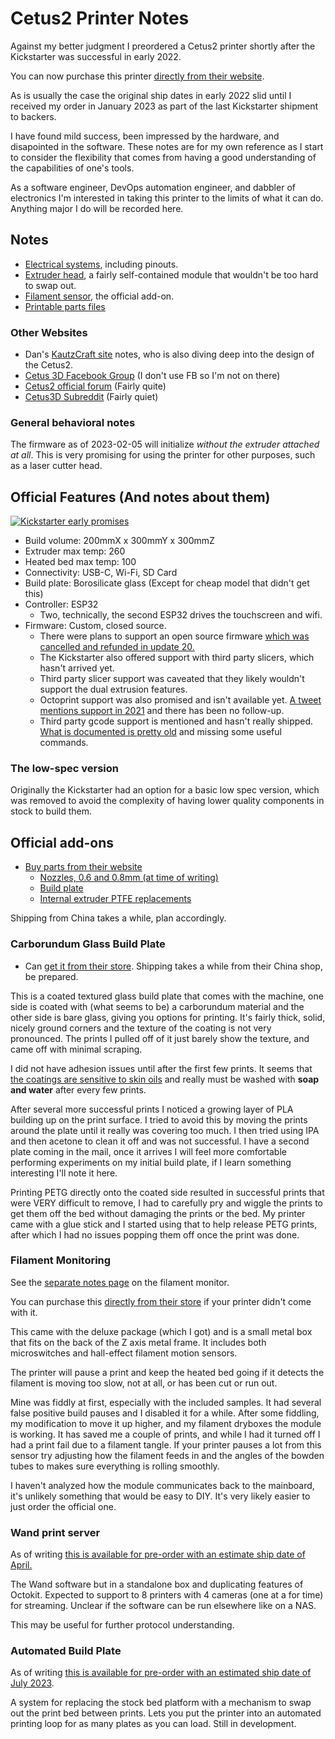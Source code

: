 # Cetus2 Printer Notes

Against my better judgment I preordered a Cetus2 printer shortly after the Kickstarter was successful in early 2022.

You can now purchase this printer [directly from their website](https://www.cetus3d.com/product/cetus2-3d-printer/).

As is usually the case the original ship dates in early 2022 slid until I received my order in January 2023 as part of the last Kickstarter shipment to backers. 

I have found mild success, been impressed by the hardware, and disapointed in the software. These notes are for my own reference as I start to consider the flexibility that comes from having a good understanding of the capabilities of one's tools. 

As a software engineer, DevOps automation engineer, and dabbler of electronics I'm interested in taking this printer to the limits of what it can do. Anything major I do will be recorded here. 

## Notes

* [Electrical systems](electrical.md), including pinouts. 
* [Extruder head](extruder_v2.md), a fairly self-contained module that wouldn't be too hard to swap out. 
* [Filament sensor](filament_sensor.md), the official add-on.
* [Printable parts files](parts_files)

### Other Websites

* Dan's [KautzCraft site](https://dimensionalprint.kautzcraft.studio/fdm-fused-deposition-modeling/cetus2) notes, who is also diving deep into the design of the Cetus2.
* [Cetus 3D Facebook Group](https://www.facebook.com/groups/1969652873204562) (I don't use FB so I'm not on there)
* [Cetus2 official forum](https://forum.tiertime.com/c/cetus3d/cetus2/30) (Fairly quite)
* [Cetus3D Subreddit](https://old.reddit.com/r/cetus3d/) (Fairly quiet)

### General behavioral notes

The firmware as of 2023-02-05 will initialize _without the extruder attached at all_. This is very promising for using the printer for other purposes, such as a laser cutter head.

## Official Features (And notes about them)

[![Kickstarter early promises](https://ksr-ugc.imgix.net/assets/035/910/268/c8e781036ce6dd80b34adf8b49d6e5ee_original.jpg?ixlib=rb-4.0.2&w=680&fit=max&v=1640232035&gif-q=50&q=92&s=caa7e1f60c07ba8bdf477837b43ad1a9)](https://www.kickstarter.com/projects/cetus/cetus2-3d-printing-with-material-and-color-mixing-innovation)

* Build volume: 200mmX x 300mmY x 300mmZ
* Extruder max temp: 260
* Heated bed max temp: 100
* Connectivity: USB-C, Wi-Fi, SD Card
* Build plate: Borosilicate glass (Except for cheap model that didn't get this)
* Controller: ESP32
    * Two, technically, the second ESP32 drives the touchscreen and wifi.
* Firmware: Custom, closed source.
    * There were plans to support an open source firmware [which was cancelled and refunded in update 20.](https://www.kickstarter.com/projects/cetus/cetus2-3d-printing-with-material-and-color-mixing-innovation)
    * The Kickstarter also offered support with third party slicers, which hasn't arrived yet. 
    * Third party slicer support was caveated that they likely wouldn't support the dual extrusion features. 
    * Octoprint support was also promised and isn't available yet. [A tweet mentions support in 2021](https://twitter.com/TiertimeCorp/status/1435913995987292168) and there has been no follow-up.
    * Third party gcode support is mentioned and hasn't really shipped. [What is documented is pretty old](https://support.tiertime.com/hc/en-us/articles/360001465934-Printing-with-Gcodes) and missing some useful commands. 

### The low-spec version

Originally the Kickstarter had an option for a basic low spec version, which was removed to avoid the complexity of having lower quality components in stock to build them.

## Official add-ons

* [Buy parts from their website](https://www.cetus3d.com/all-products/)
  * [Nozzles, 0.6 and 0.8mm (at time of writing)](https://www.cetus3d.com/product/otfs-brass-nozzle/)
  * [Build plate](https://www.cetus3d.com/product/cetus2-carborundum-glass-build-plate/)
  * [Internal extruder PTFE replacements](https://www.cetus3d.com/product/cetus2-extruder-ptfe-tubepack-of-6/)
  
Shipping from China takes a while, plan accordingly.
  
### Carborundum Glass Build Plate

* Can [get it from their store](https://www.cetus3d.com/product/cetus2-carborundum-glass-build-plate/). Shipping takes a while from their China shop, be prepared.

This is a coated textured glass build plate that comes with the machine, one side is coated with (what seems to be) a carborundum material and the other side is bare glass, giving you options for printing. It's fairly thick, solid, nicely ground corners and the texture of the coating is not very pronounced. The prints I pulled off of it just barely show the texture, and came off with minimal scraping.

I did not have adhesion issues until after the first few prints. It seems that [the coatings are sensitive to skin oils](https://all3dp.com/2/3d-printer-bed-how-to-choose-the-right-build-plate/) and really must be washed with **soap and water** after every few prints.

After several more successful prints I noticed a growing layer of PLA building up on the print surface. I tried to avoid this by moving the prints around the plate until it really was covering too much. I then tried using IPA and then acetone to clean it off and was not successful. I have a second plate coming in the mail, once it arrives I will feel more comfortable performing experiments on my initial build plate, if I learn something interesting I'll note it here.

Printing PETG directly onto the coated side resulted in successful prints that were VERY difficult to remove, I had to carefully pry and wiggle the prints to get them off the bed without damaging the prints or the bed. My printer came with a glue stick and I started using that to help release PETG prints, after which I had no issues popping them off once the print was done.

### Filament Monitoring

See the [separate notes page](filament_sensor.md) on the filament monitor.

You can purchase this [directly from their store](https://www.cetus3d.com/product/cetus2-filament-monitor-module/) if your printer didn't come with it.

This came with the deluxe package (which I got) and is a small metal box that fits on the back of the Z axis metal frame. It includes both microswitches and hall-effect filament motion sensors. 

The printer will pause a print and keep the heated bed going if it detects the filament is moving too slow, not at all, or has been cut or run out. 

Mine was fiddly at first, especially with the included samples. It had several false positive build pauses and I disabled it for a while. After some fiddling, my modification to move it up higher, and my filament dryboxes the module is working. It has saved me a couple of prints, and while I had it turned off I had a print fail due to a filament tangle. If your printer pauses a lot from this sensor try adjusting how the filament feeds in and the angles of the bowden tubes to makes sure everything is rolling smoothly.

I haven't analyzed how the module communicates back to the mainboard, it's unlikely something that would be easy to DIY. It's very likely easier to just order the official one.

### Wand print server

As of writing [this is available for pre-order with an estimate ship date of April.](https://www.cetus3d.com/product/cetus2-wand-controller/)

The Wand software but in a standalone box and duplicating features of Octokit. Expected to support to 8 printers with 4 cameras (one at a for time) for streaming. Unclear if the software can be run elsewhere like on a NAS.

This may be useful for further protocol understanding. 

### Automated Build Plate

As of writing [this is available for pre-order with an estimated ship date of July 2023](https://www.cetus3d.com/product/cetus2-automatic-build-platform/).

A system for replacing the stock bed platform with a mechanism to swap out the print bed between prints. Lets you put the printer into an automated printing loop for as many plates as you can load. Still in development. 
